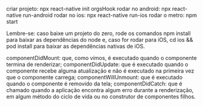 criar projeto: npx react-native init orgsHook
rodar no android: npx react-native run-android
rodar no ios: npx react-native run-ios
rodar o metro: npm start

Lembre-se: caso baixe um projeto do zero, rode os comandos npm install para baixar as dependências do node e, caso for rodar para iOS, cd ios && pod install para baixar as dependências nativas de iOS.

componentDidMount: que, como vimos, é executado quando o componente termina de renderizar;
componentDidUpdate: que é executado quando o componente recebe alguma atualização e não é executado na primeira vez que o componente carrega;
componentWillUnmount: que é executado quando o componente é removido da tela;
componentDidCatch: que é chamado quando a aplicação encontra algum erro durante a renderização, em algum método do ciclo de vida ou no construtor de componentes filhos.